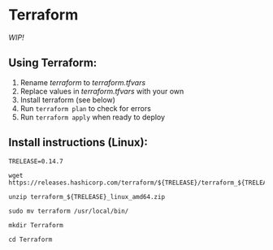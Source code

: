 # Terraform

*WIP!*

## Using Terraform:

1. Rename *terraform* to *terraform.tfvars*
2. Replace values in *terraform.tfvars* with your own
3. Install terraform (see below)
4. Run <code>terraform plan</code> to check for errors
5. Run <code>terraform apply</code> when ready to deploy

## Install instructions (Linux):

    TRELEASE=0.14.7
    
    wget https://releases.hashicorp.com/terraform/${TRELEASE}/terraform_${TRELEASE}_linux_amd64.zip

    unzip terraform_${TRELEASE}_linux_amd64.zip
    
    sudo mv terraform /usr/local/bin/

    mkdir Terraform
    
    cd Terraform